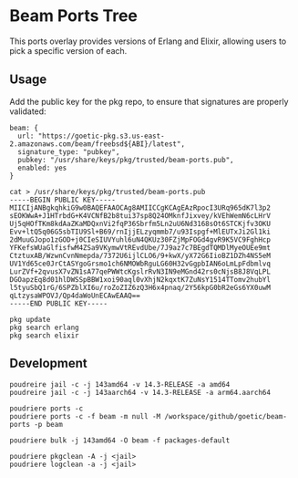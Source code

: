# Beam Ports Tree

This ports overlay provides versions of Erlang and Elixir, allowing users to pick
a specific version of each.

## Usage

Add the public key for the pkg repo, to ensure that signatures are properly
validated:

``` shell
beam: {
  url: "https://goetic-pkg.s3.us-east-2.amazonaws.com/beam/freebsd${ABI}/latest",
  signature_type: "pubkey",
  pubkey: "/usr/share/keys/pkg/trusted/beam-ports.pub",
  enabled: yes
}
```

``` shell
cat > /usr/share/keys/pkg/trusted/beam-ports.pub
-----BEGIN PUBLIC KEY-----
MIICIjANBgkqhkiG9w0BAQEFAAOCAg8AMIICCgKCAgEAzRpocI3URq965dK7l3p2
sEOKWwA+J1HTrbdG+K4VCNfB2b8tui37sp8Q24OMknfJixvey/kVEhWemN6cLHrV
Uj5qHOfTKm8kdAaZKaMDQxnVi2fqP36Sbrfm5Ln2uU6Nd3168sOt6STCKjfv3OKU
Evv+ltQ5q06G5sbTIU9Sl+B69/rnIjjELzyqmmb7/u93Ispgf+MlEUTxJi2Gl1ki
2dMuuGJopo1zGOD+j0CIeSIUVYuhl6uN4QKUz30FZjMpFOGd4gvR9K5VC9FghHcp
YFKefsWUaGlfisfwM4ZSa9VKymwVtREvdUbe/7J9az7c7BEgdTQMDlMyeOUEe9mt
CtztuxAB/WzwnCvnNmepda/7372U6ijlCLO6/9+kwX/yX72G6IioBZ1DZh4NS5eM
UV1Yd65ce0JrCtASYgoGrsmo1ch6NMOWbRguLG60H32vGgpbIAN6oLmLpFdbmlvq
LurZVf+2qvusX7vZN1sA77qePWWtcKgslrRvN3IN9eMGnd42rs0cNjsB8J8VqLPL
DGOapzEq8d01hlDWSSpBBW1xoi90aql0vXhjN2kqxtK7ZuNsY1514TTomv2hubYl
l5tyuSbQ1rG/6SPZblXI6u/roZoZIZ6zQ3H6x4pnaq/2Y56kpG0bR2eGs6YX0uwM
qLtzysaWPOVJ/Qp4daWoUnECAwEAAQ==
-----END PUBLIC KEY-----
```

``` shell
pkg update
pkg search erlang
pkg search elixir
```

## Development

``` shell
poudreire jail -c -j 143amd64 -v 14.3-RELEASE -a amd64
poudreire jail -c -j 143aarch64 -v 14.3-RELEASE -a arm64.aarch64

poudriere ports -c
poudriere ports -c -f beam -m null -M /workspace/github/goetic/beam-ports -p beam
```

``` shell
poudriere bulk -j 143amd64 -O beam -f packages-default
```

``` shell
poudriere pkgclean -A -j <jail>
poudriere logclean -a -j <jail>
```

